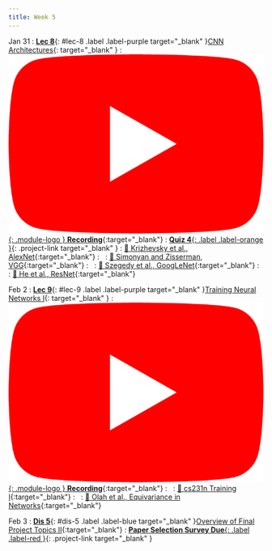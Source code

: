 ```yaml
---
title: Week 5
---
```


Jan 31
: [**Lec 8**](/assets/slides/deeprob_08_cnn_architectures.pdf){: #lec-8 .label .label-purple target="_blank" }[CNN Architectures](/assets/slides/deeprob_08_cnn_architectures.pdf){: target="_blank" }
  : [![](/assets/logos/yt_icon_rgb.png){: .module-logo } **Recording**](https://youtu.be/-HtdgIPY23g){:target="_blank"}
: [**Quiz 4**{: .label .label-orange }](https://www.gradescope.com/courses/480760){: .project-link target="_blank" }
  : [📖 Krizhevsky et al., AlexNet](https://papers.nips.cc/paper/2012/hash/c399862d3b9d6b76c8436e924a68c45b-Abstract.html){:target="_blank"}
: &nbsp;
  : [📖 Simonyan and Zisserman, VGG](https://arxiv.org/abs/1409.1556){:target="_blank"}
: &nbsp;
  : [📖 Szegedy et al., GoogLeNet](https://arxiv.org/abs/1409.4842){:target="_blank"}
: &nbsp;
  : [📖 He et al., ResNet](https://arxiv.org/abs/1512.03385){:target="_blank"}

Feb 2
: [**Lec 9**](/assets/slides/deeprob_09_training_neural_networks_1.pdf){: #lec-9 .label .label-purple target="_blank" }[Training Neural Networks I](/assets/slides/deeprob_09_training_neural_networks_1.pdf){: target="_blank" }
  : [![](/assets/logos/yt_icon_rgb.png){: .module-logo } **Recording**](https://youtu.be/aBobLAvSy5s){:target="_blank"}
: &nbsp;
  : [📖 cs231n Training I](https://cs231n.github.io/neural-networks-2/){:target="_blank"}
: &nbsp;
  : [📖 Olah et al., Equivariance in Networks](https://distill.pub/2020/circuits/equivariance/){:target="_blank"}



Feb 3
: [**Dis 5**](/assets/slides/deeprob_discussion_05.pdf){: #dis-5 .label .label-blue target="_blank" }[Overview of Final Project Topics II](/assets/slides/deeprob_discussion_05.pdf){:target="_blank"}
: [**Paper Selection Survey Due**{: .label .label-red }](https://www.gradescope.com/courses/480760){: .project-link target="_blank" }
